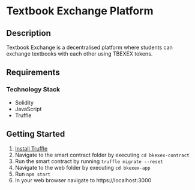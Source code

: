# Textbook Exchange Platform

## Description

Textbook Exchange is a decentralised platform where students can exchange textbooks with each other using TBEXEX tokens.


## Requirements
### Technology Stack
- Solidity
- JavaScript
- Truffle

## Getting Started
1. [Install Truffle](http://trufflesuite.com/docs/truffle/getting-started/installation) 
2. Navigate to the smart contract folder by executing ```cd bkexex-contract```
3. Run the smart contract by running ``` truffle migrate --reset ```
4. Navigate to the web folder by executing ```cd bkexex-app```
5. Run ``` npm start ```
6. In your web browser navigate to https://localhost:3000
